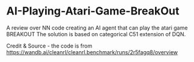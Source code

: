 # AI-Playing-Atari-Game-BreakOut
A review over NN code creating an AI agent that can play the atari game BREAKOUT
The solution is based on categorical C51 extension of DQN.

Credit & Source - the code is from https://wandb.ai/cleanrl/cleanrl.benchmark/runs/2r5fagq8/overview
